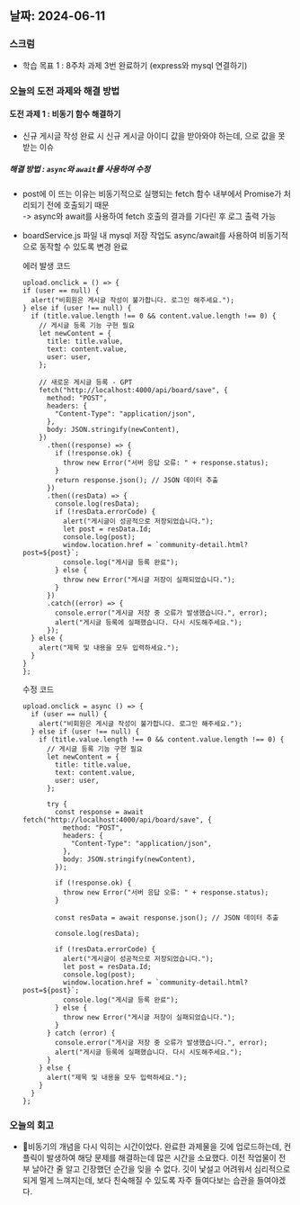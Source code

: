 ## 날짜: 2024-06-11

### 스크럼
- 학습 목표 1 : 8주차 과제 3번 완료하기 (express와 mysql 연결하기)

### 오늘의 도전 과제와 해결 방법
#### 도전 과제 1 : 비동기 함수 <pending> 해결하기
- 신규 게시글 작성 완료 시 신규 게시글 아이디 값을 받아와야 하는데, <pending>으로 값을 못 받는 이슈

##### 해결 방법 : `async`와 `await`를 사용하여 수정
- post에 <pending>이 뜨는 이유는 비동기적으로 실행되는 fetch 함수 내부에서 Promise가 처리되기 전에 호출되기 때문 <br>
  -> async와 await를 사용하여 fetch 호출의 결과를 기다린 후 로그 출력 가능
- boardService.js 파일 내 mysql 저장 작업도 async/await를 사용하여 비동기적으로 동작할 수 있도록 변경 완료

  에러 발생 코드
  ```
  upload.onclick = () => {
  if (user == null) {
    alert("비회원은 게시글 작성이 불가합니다. 로그인 해주세요.");
  } else if (user !== null) {
    if (title.value.length !== 0 && content.value.length !== 0) {
      // 게시글 등록 기능 구현 필요
      let newContent = {
        title: title.value,
        text: content.value,
        user: user,
      };

      // 새로운 게시글 등록 - GPT
      fetch("http://localhost:4000/api/board/save", {
        method: "POST",
        headers: {
          "Content-Type": "application/json",
        },
        body: JSON.stringify(newContent),
      })
        .then((response) => {
          if (!response.ok) {
            throw new Error("서버 응답 오류: " + response.status);
          }
          return response.json(); // JSON 데이터 추출
        })
        .then((resData) => {
          console.log(resData);
          if (!resData.errorCode) {
            alert("게시글이 성공적으로 저장되었습니다.");
            let post = resData.Id;
            console.log(post);
            window.location.href = `community-detail.html?post=${post}`;
            console.log("게시글 등록 완료");
          } else {
            throw new Error("게시글 저장이 실패되었습니다.");
          }
        })
        .catch((error) => {
          console.error("게시글 저장 중 오류가 발생했습니다.", error);
          alert("게시글 등록에 실패했습니다. 다시 시도해주세요.");
        });
    } else {
      alert("제목 및 내용을 모두 입력하세요.");
    }
  }
  };
  ```

  수정 코드

  ```
  upload.onclick = async () => {
    if (user == null) {
      alert("비회원은 게시글 작성이 불가합니다. 로그인 해주세요.");
    } else if (user !== null) {
      if (title.value.length !== 0 && content.value.length !== 0) {
        // 게시글 등록 기능 구현 필요
        let newContent = {
          title: title.value,
          text: content.value,
          user: user,
        };
  
        try {
          const response = await fetch("http://localhost:4000/api/board/save", {
            method: "POST",
            headers: {
              "Content-Type": "application/json",
            },
            body: JSON.stringify(newContent),
          });
  
          if (!response.ok) {
            throw new Error("서버 응답 오류: " + response.status);
          }
  
          const resData = await response.json(); // JSON 데이터 추출
  
          console.log(resData);
  
          if (!resData.errorCode) {
            alert("게시글이 성공적으로 저장되었습니다.");
            let post = resData.Id;
            console.log(post);
            window.location.href = `community-detail.html?post=${post}`;
            console.log("게시글 등록 완료");
          } else {
            throw new Error("게시글 저장이 실패되었습니다.");
          }
        } catch (error) {
          console.error("게시글 저장 중 오류가 발생했습니다.", error);
          alert("게시글 등록에 실패했습니다. 다시 시도해주세요.");
        }
      } else {
        alert("제목 및 내용을 모두 입력하세요.");
      }
    }
  };
  ```
  
### 오늘의 회고
- 비동기의 개념을 다시 익히는 시간이었다. 완료한 과제물을 깃에 업로드하는데, 컨플릭이 발생하여 해당 문제를 해결하는데 많은 시간을 소요했다.
  이전 작업물이 전부 날아간 줄 알고 긴장했던 순간을 잊을 수 없다.
  깃이 낯설고 어려워서 심리적으로 되게 멀게 느껴지는데, 보다 친숙해질 수 있도록 자주 들여다보는 습관을 들여야겠다. 
